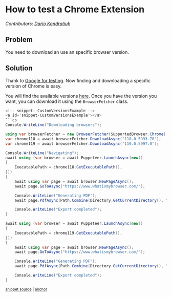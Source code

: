 # How to test a Chrome Extension
_Contributors: [Dario Kondratiuk](https://github.com/kblok)_

## Problem

You need to download an use an specific browser version.

## Solution

Thank to [Google for testing](https://developer.chrome.com/blog/chrome-for-testing). Now finding and downloading a specific version of Chrome is easy.

You will find the available versions [here](https://googlechromelabs.github.io/chrome-for-testing/known-good-versions.json).
Once you have the version you want, you can download it using the `BrowserFetcher` class.

```cs
<!-- snippet: CustomVersionsExample -->
<a id='snippet-CustomVersionsExample'></a>
```cs
Console.WriteLine("Downloading browsers");

using var browserFetcher = new BrowserFetcher(SupportedBrowser.Chrome);
var chrome118 = await browserFetcher.DownloadAsync("118.0.5993.70");
var chrome119 = await browserFetcher.DownloadAsync("119.0.5997.0");

Console.WriteLine("Navigating");
await using (var browser = await Puppeteer.LaunchAsync(new()
{
    ExecutablePath = chrome118.GetExecutablePath(),
}))
{
    await using var page = await browser.NewPageAsync();
    await page.GoToAsync("https://www.whatismybrowser.com/");

    Console.WriteLine("Generating PDF");
    await page.PdfAsync(Path.Combine(Directory.GetCurrentDirectory(), "118.pdf"));

    Console.WriteLine("Export completed");
}

await using (var browser = await Puppeteer.LaunchAsync(new()
{
    ExecutablePath = chrome119.GetExecutablePath(),
}))
{
    await using var page = await browser.NewPageAsync();
    await page.GoToAsync("https://www.whatismybrowser.com/");

    Console.WriteLine("Generating PDF");
    await page.PdfAsync(Path.Combine(Directory.GetCurrentDirectory(), "119.pdf"));

    Console.WriteLine("Export completed");
}
```
<sup><a href='https://github.com/hardkoded/puppeteer-sharp/blob/master/lib/PuppeteerSharp.Tests/Browsers/Chrome/ChromeDataTests.cs#L14-L49' title='Snippet source file'>snippet source</a> | <a href='#snippet-CustomVersionsExample' title='Start of snippet'>anchor</a></sup>
<!-- endSnippet -->
```
